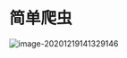 # 简单爬虫

![image-20201219141329146](C:\Users\Lenovo\AppData\Roaming\Typora\typora-user-images\image-20201219141329146.png)